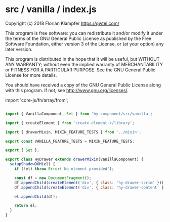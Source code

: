 # src / vanilla / index.js
Copyright (c) 2018 Florian Klampfer <https://qwtel.com/>

This program is free software: you can redistribute it and/or modify
it under the terms of the GNU General Public License as published by
the Free Software Foundation, either version 3 of the License, or
(at your option) any later version.

This program is distributed in the hope that it will be useful,
but WITHOUT ANY WARRANTY; without even the implied warranty of
MERCHANTABILITY or FITNESS FOR A PARTICULAR PURPOSE.  See the
GNU General Public License for more details.

You should have received a copy of the GNU General Public License
along with this program.  If not, see <http://www.gnu.org/licenses/>.

import 'core-js/fn/array/from';


```js

import { VanillaComponent, Set } from 'hy-component/src/vanilla';

import { createElement } from 'create-element-x/library';

import { drawerMixin, MIXIN_FEATURE_TESTS } from '../mixin';

export const VANILLA_FEATURE_TESTS = MIXIN_FEATURE_TESTS;

export { Set };

export class HyDrawer extends drawerMixin(VanillaComponent) {
  setupShadowDOM(el) {
    if (!el) throw Error('No element provided');

    const df = new DocumentFragment();
    df.appendChild(createElement('div', { class: 'hy-drawer-scrim' }));
    df.appendChild(createElement('div', { class: 'hy-drawer-content' }, el.children));

    el.appendChild(df);

    return el;
  }
}
```


